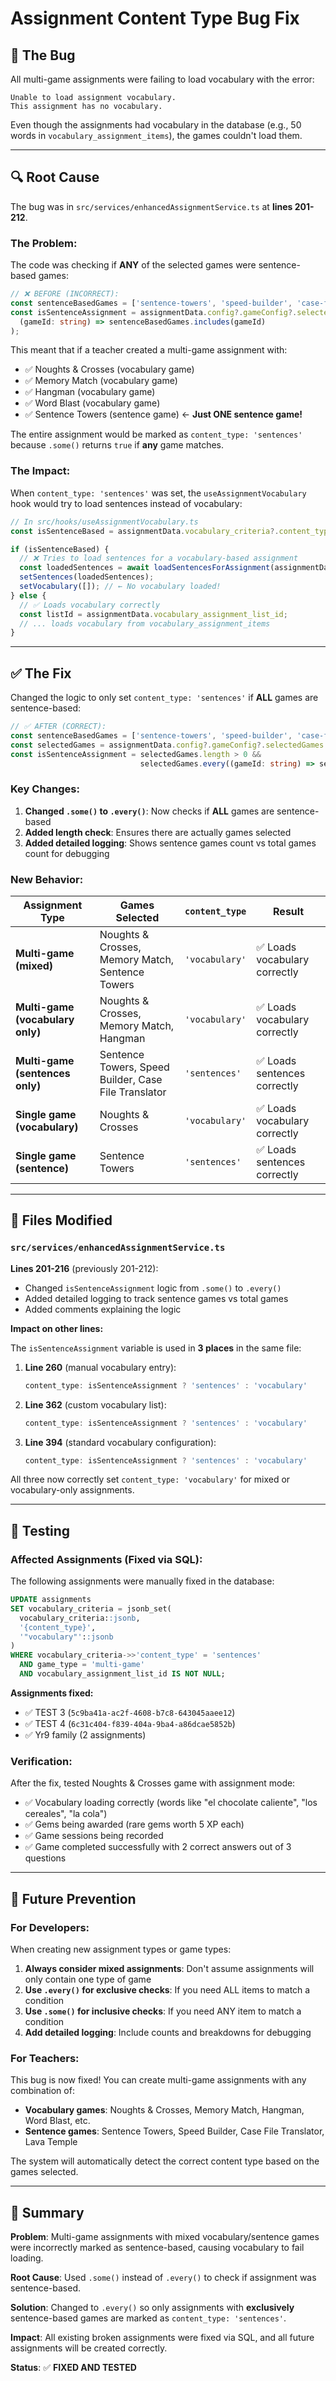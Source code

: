 # Assignment Content Type Bug Fix

## 🐛 **The Bug**

All multi-game assignments were failing to load vocabulary with the error:
```
Unable to load assignment vocabulary.
This assignment has no vocabulary.
```

Even though the assignments had vocabulary in the database (e.g., 50 words in `vocabulary_assignment_items`), the games couldn't load them.

---

## 🔍 **Root Cause**

The bug was in `src/services/enhancedAssignmentService.ts` at **lines 201-212**.

### **The Problem:**

The code was checking if **ANY** of the selected games were sentence-based games:

```typescript
// ❌ BEFORE (INCORRECT):
const sentenceBasedGames = ['sentence-towers', 'speed-builder', 'case-file-translator', 'lava-temple-word-restore'];
const isSentenceAssignment = assignmentData.config?.gameConfig?.selectedGames?.some(
  (gameId: string) => sentenceBasedGames.includes(gameId)
);
```

This meant that if a teacher created a multi-game assignment with:
- ✅ Noughts & Crosses (vocabulary game)
- ✅ Memory Match (vocabulary game)
- ✅ Hangman (vocabulary game)
- ✅ Word Blast (vocabulary game)
- ✅ Sentence Towers (sentence game) ← **Just ONE sentence game!**

The entire assignment would be marked as `content_type: 'sentences'` because `.some()` returns `true` if **any** game matches.

### **The Impact:**

When `content_type: 'sentences'` was set, the `useAssignmentVocabulary` hook would try to load sentences instead of vocabulary:

```typescript
// In src/hooks/useAssignmentVocabulary.ts
const isSentenceBased = assignmentData.vocabulary_criteria?.content_type === 'sentences';

if (isSentenceBased) {
  // ❌ Tries to load sentences for a vocabulary-based assignment
  const loadedSentences = await loadSentencesForAssignment(assignmentData);
  setSentences(loadedSentences);
  setVocabulary([]); // ← No vocabulary loaded!
} else {
  // ✅ Loads vocabulary correctly
  const listId = assignmentData.vocabulary_assignment_list_id;
  // ... loads vocabulary from vocabulary_assignment_items
}
```

---

## ✅ **The Fix**

Changed the logic to only set `content_type: 'sentences'` if **ALL** games are sentence-based:

```typescript
// ✅ AFTER (CORRECT):
const sentenceBasedGames = ['sentence-towers', 'speed-builder', 'case-file-translator', 'lava-temple-word-restore'];
const selectedGames = assignmentData.config?.gameConfig?.selectedGames || [];
const isSentenceAssignment = selectedGames.length > 0 && 
                             selectedGames.every((gameId: string) => sentenceBasedGames.includes(gameId));
```

### **Key Changes:**

1. **Changed `.some()` to `.every()`**: Now checks if **ALL** games are sentence-based
2. **Added length check**: Ensures there are actually games selected
3. **Added detailed logging**: Shows sentence games count vs total games count for debugging

### **New Behavior:**

| Assignment Type | Games Selected | `content_type` | Result |
|----------------|----------------|----------------|--------|
| **Multi-game (mixed)** | Noughts & Crosses, Memory Match, Sentence Towers | `'vocabulary'` | ✅ Loads vocabulary correctly |
| **Multi-game (vocabulary only)** | Noughts & Crosses, Memory Match, Hangman | `'vocabulary'` | ✅ Loads vocabulary correctly |
| **Multi-game (sentences only)** | Sentence Towers, Speed Builder, Case File Translator | `'sentences'` | ✅ Loads sentences correctly |
| **Single game (vocabulary)** | Noughts & Crosses | `'vocabulary'` | ✅ Loads vocabulary correctly |
| **Single game (sentence)** | Sentence Towers | `'sentences'` | ✅ Loads sentences correctly |

---

## 🔧 **Files Modified**

### `src/services/enhancedAssignmentService.ts`

**Lines 201-216** (previously 201-212):

- Changed `isSentenceAssignment` logic from `.some()` to `.every()`
- Added detailed logging to track sentence games vs total games
- Added comments explaining the logic

**Impact on other lines:**

The `isSentenceAssignment` variable is used in **3 places** in the same file:

1. **Line 260** (manual vocabulary entry):
   ```typescript
   content_type: isSentenceAssignment ? 'sentences' : 'vocabulary'
   ```

2. **Line 362** (custom vocabulary list):
   ```typescript
   content_type: isSentenceAssignment ? 'sentences' : 'vocabulary'
   ```

3. **Line 394** (standard vocabulary configuration):
   ```typescript
   content_type: isSentenceAssignment ? 'sentences' : 'vocabulary'
   ```

All three now correctly set `content_type: 'vocabulary'` for mixed or vocabulary-only assignments.

---

## 🧪 **Testing**

### **Affected Assignments (Fixed via SQL):**

The following assignments were manually fixed in the database:

```sql
UPDATE assignments
SET vocabulary_criteria = jsonb_set(
  vocabulary_criteria::jsonb,
  '{content_type}',
  '"vocabulary"'::jsonb
)
WHERE vocabulary_criteria->>'content_type' = 'sentences'
  AND game_type = 'multi-game'
  AND vocabulary_assignment_list_id IS NOT NULL;
```

**Assignments fixed:**
- ✅ TEST 3 (`5c9ba41a-ac2f-4608-b7c8-643045aaee12`)
- ✅ TEST 4 (`6c31c404-f839-404a-9ba4-a86dcae5852b`)
- ✅ Yr9 family (2 assignments)

### **Verification:**

After the fix, tested Noughts & Crosses game with assignment mode:
- ✅ Vocabulary loading correctly (words like "el chocolate caliente", "los cereales", "la cola")
- ✅ Gems being awarded (rare gems worth 5 XP each)
- ✅ Game sessions being recorded
- ✅ Game completed successfully with 2 correct answers out of 3 questions

---

## 📝 **Future Prevention**

### **For Developers:**

When creating new assignment types or game types:

1. **Always consider mixed assignments**: Don't assume assignments will only contain one type of game
2. **Use `.every()` for exclusive checks**: If you need ALL items to match a condition
3. **Use `.some()` for inclusive checks**: If you need ANY item to match a condition
4. **Add detailed logging**: Include counts and breakdowns for debugging

### **For Teachers:**

This bug is now fixed! You can create multi-game assignments with any combination of:
- **Vocabulary games**: Noughts & Crosses, Memory Match, Hangman, Word Blast, etc.
- **Sentence games**: Sentence Towers, Speed Builder, Case File Translator, Lava Temple

The system will automatically detect the correct content type based on the games selected.

---

## 🎯 **Summary**

**Problem**: Multi-game assignments with mixed vocabulary/sentence games were incorrectly marked as sentence-based, causing vocabulary to fail loading.

**Root Cause**: Used `.some()` instead of `.every()` to check if assignment was sentence-based.

**Solution**: Changed to `.every()` so only assignments with **exclusively** sentence-based games are marked as `content_type: 'sentences'`.

**Impact**: All existing broken assignments were fixed via SQL, and all future assignments will be created correctly.

**Status**: ✅ **FIXED AND TESTED**

